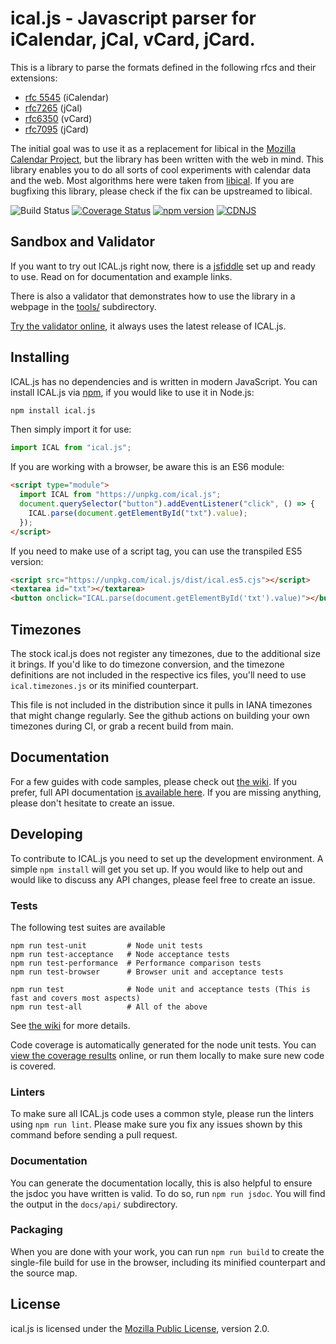 # ical.js - Javascript parser for iCalendar, jCal, vCard, jCard.

This is a library to parse the formats defined in the following rfcs and their extensions:
* [rfc 5545](http://tools.ietf.org/html/rfc5545) (iCalendar)
* [rfc7265](http://tools.ietf.org/html/rfc7265) (jCal)
* [rfc6350](http://tools.ietf.org/html/rfc6350) (vCard)
* [rfc7095](http://tools.ietf.org/html/rfc7095) (jCard)

The initial goal was to use it as a replacement for libical in the [Mozilla Calendar
Project](http://www.mozilla.org/projects/calendar/), but the library has been written with the web
in mind. This library enables you to do all sorts of cool experiments with calendar data and the
web. Most algorithms here were taken from [libical](https://github.com/libical/libical). If you are
bugfixing this library, please check if the fix can be upstreamed to libical.

![Build Status](https://github.com/kewisch/ical.js/workflows/Checkin/badge.svg) [![Coverage Status](https://coveralls.io/repos/kewisch/ical.js/badge.svg)](https://coveralls.io/r/kewisch/ical.js) [![npm version](https://badge.fury.io/js/ical.js.svg)](http://badge.fury.io/js/ical.js) [![CDNJS](https://img.shields.io/cdnjs/v/ical.js.svg)](https://cdnjs.com/libraries/ical.js)  

## Sandbox and Validator

If you want to try out ICAL.js right now, there is a
[jsfiddle](http://jsfiddle.net/kewisch/227efboL/) set up and ready to use. Read on for documentation
and example links.

There is also a validator that demonstrates how to use the library in a webpage in the
[tools/](https://github.com/kewisch/ical.js/tree/main/tools) subdirectory.

[Try the validator online](http://kewisch.github.io/ical.js/validator.html), it always uses the
latest release of ICAL.js.

## Installing

ICAL.js has no dependencies and is written in modern JavaScript. You can install ICAL.js via
[npm](https://www.npmjs.com/), if you would like to use it in Node.js:
```bash
npm install ical.js
```
Then simply import it for use:
```javascript
import ICAL from "ical.js";
```

If you are working with a browser, be aware this is an ES6 module:

```html
<script type="module">
  import ICAL from "https://unpkg.com/ical.js";
  document.querySelector("button").addEventListener("click", () => {
    ICAL.parse(document.getElementById("txt").value);
  });
</script>
```

If you need to make use of a script tag, you can use the transpiled ES5 version:
```html
<script src="https://unpkg.com/ical.js/dist/ical.es5.cjs"></script>
<textarea id="txt"></textarea>
<button onclick="ICAL.parse(document.getElementById('txt').value)"></button>
```

## Timezones
The stock ical.js does not register any timezones, due to the additional size it brings. If you'd
like to do timezone conversion, and the timezone definitions are not included in the respective ics
files, you'll need to use `ical.timezones.js` or its minified counterpart.

This file is not included in the distribution since it pulls in IANA timezones that might change
regularly. See the github actions on building your own timezones during CI, or grab a recent build
from main.

## Documentation

For a few guides with code samples, please check out
[the wiki](https://github.com/kewisch/ical.js/wiki). If you prefer,
full API documentation [is available here](http://kewisch.github.io/ical.js/api/).
If you are missing anything, please don't hesitate to create an issue.

## Developing

To contribute to ICAL.js you need to set up the development environment. A simple `npm install` will
get you set up. If you would like to help out and would like to discuss any API changes, please feel 
free to create an issue.

### Tests

The following test suites are available

    npm run test-unit         # Node unit tests
    npm run test-acceptance   # Node acceptance tests
    npm run test-performance  # Performance comparison tests
    npm run test-browser      # Browser unit and acceptance tests
    
    npm run test              # Node unit and acceptance tests (This is fast and covers most aspects)
    npm run test-all          # All of the above

See [the wiki](https://github.com/kewisch/ical.js/wiki/Running-Tests) for more details.

Code coverage is automatically generated for the node unit tests. You can [view the coverage
results](https://coveralls.io/r/kewisch/ical.js) online, or run them locally to make sure new
code is covered.

### Linters
To make sure all ICAL.js code uses a common style, please run the linters using `npm run lint`.
Please make sure you fix any issues shown by this command before sending a pull request.

### Documentation
You can generate the documentation locally, this is also helpful to ensure the jsdoc you have
written is valid. To do so, run `npm run jsdoc`. You will find the output in the `docs/api/`
subdirectory.

### Packaging
When you are done with your work, you can run `npm run build` to create the single-file build for
use in the browser, including its minified counterpart and the source map.

## License
ical.js is licensed under the
[Mozilla Public License](https://www.mozilla.org/MPL/2.0/), version 2.0.

